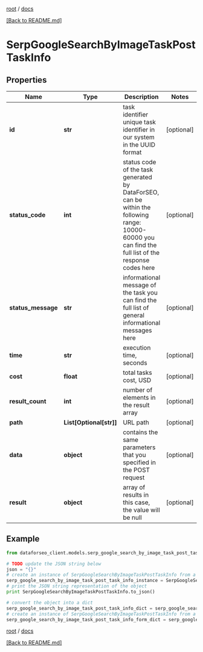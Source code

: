 [root](./../ "root") / [docs](./ "docs")

[[Back to README.md]](./../README.md "[Back to README.md]")

# SerpGoogleSearchByImageTaskPostTaskInfo

## Properties

Name | Type | Description | Notes
------------ | ------------- | ------------- | -------------
**id** | **str** | task identifier unique task identifier in our system in the UUID format | [optional]
**status_code** | **int** | status code of the task generated by DataForSEO, can be within the following range: 10000-60000 you can find the full list of the response codes here | [optional]
**status_message** | **str** | informational message of the task you can find the full list of general informational messages here | [optional]
**time** | **str** | execution time, seconds | [optional]
**cost** | **float** | total tasks cost, USD | [optional]
**result_count** | **int** | number of elements in the result array | [optional]
**path** | **List[Optional[str]]** | URL path | [optional]
**data** | **object** | contains the same parameters that you specified in the POST request | [optional]
**result** | **object** | array of results in this case, the value will be null | [optional]

## Example

```python
from dataforseo_client.models.serp_google_search_by_image_task_post_task_info import SerpGoogleSearchByImageTaskPostTaskInfo

# TODO update the JSON string below
json = "{}"
# create an instance of SerpGoogleSearchByImageTaskPostTaskInfo from a JSON string
serp_google_search_by_image_task_post_task_info_instance = SerpGoogleSearchByImageTaskPostTaskInfo.from_json(json)
# print the JSON string representation of the object
print SerpGoogleSearchByImageTaskPostTaskInfo.to_json()

# convert the object into a dict
serp_google_search_by_image_task_post_task_info_dict = serp_google_search_by_image_task_post_task_info_instance.to_dict()
# create an instance of SerpGoogleSearchByImageTaskPostTaskInfo from a dict
serp_google_search_by_image_task_post_task_info_form_dict = serp_google_search_by_image_task_post_task_info.from_dict(serp_google_search_by_image_task_post_task_info_dict)
```

  

[root](./../ "root") / [docs](./ "docs")

[[Back to README.md]](./../README.md "[Back to README.md]")